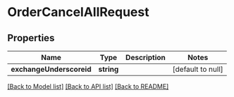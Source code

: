 # OrderCancelAllRequest

## Properties
Name | Type | Description | Notes
------------ | ------------- | ------------- | -------------
**exchangeUnderscoreid** | **string** |  | [default to null]

[[Back to Model list]](../README.md#documentation-for-models) [[Back to API list]](../README.md#documentation-for-api-endpoints) [[Back to README]](../README.md)


